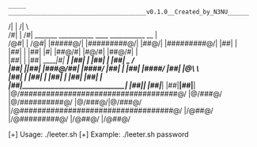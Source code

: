 
    _____        _______________________________________v0.1.0__Created_by_N3NU______
   /|    |      /|                                                                    \                                                                                                                                                     
  /#|    |     /#|     _______      ___________      ____      ___________      __     |                                                                                                                                                    
 /@#|    |    /@#|    |#####@/|    |#########@/|    |##@/|    |#########@/|    |##|    |                                                                                                                                                    
 |##|    |    |##|          |#|          |##@/#|    |#@/#|          |##@/#|            |                                                                                                                                                    
 |##|    |    |##|     _____|#|     _____|  |##|    | |##|     _____|  |##|     _     /                                                                                                                                                     
 |##|    |____|##|    |###@/##|    |####/_  |##|    | |##|    |####/_  |##|    |@\    \                                                                                                                                                     
 |##|                                     | |##|    | |##|           | |##|    |##|    |                                                                                                                                                    
 |##|_____________________________________| |##|____| |##|___________| |##|____|##|____|                                                                                                                                                    
 |@/####################################@/  |@/###@/  |@/##########@/  |@/###@/|@/###@/                                                                                                                                                     
 |/@###################################@/   |/@##@/   |/@#########@/   |/@##@/ |/@##@/                                                                                                                                                      

[+] Usage: ./leeter.sh <Word to Leet>
[+] Example: ./leeter.sh password
